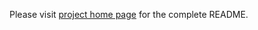 Please visit [project home page](https://github.com/eshepelyuk/asciidoctor-plantuml.js) for the complete README.